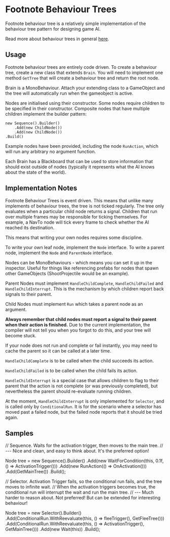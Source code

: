 # Footnote Behaviour Trees

Footnote behaviour tree is a relatively simple implementation of the behaviour tree pattern for designing game AI.

Read more about behaviour trees in general [here](https://lmgtfy.app/?q=behaviour+tree).

## Usage

Footnote behaviour trees are entirely code driven. To create a behaviour tree, create a new class that extends `Brain`. You will need to implement one method `GetTree` that will create a behaviour tree and return the root node.

Brain is a MonoBehaviour. Attach your extending class to a GameObject and the tree will automatically run when the gameobject is active.

Nodes are initialised using their constructor. Some nodes require children to be specified in their constructor. Composite nodes that have multiple children implement the builder pattern:

```
new Sequence().Builder()
	.Add(new ChildNode())
	.Add(new ChildNode())
.Build()
```

Example nodes have been provided, including the node `RunAction`, which will run any arbitrary no argument function.

Each Brain has a Blackboard that can be used to store information that should exist outside of nodes (typically it represents what the AI knows about the state of the world).

## Implementation Notes

Footnote Behaviour Trees is event driven. This means that unlike many implements of behaviour trees, the tree is not ticked regularly. The tree only evaluates when a particular child node returns a signal. Children that run over multiple frames may be responsible for ticking themselves. For example, a NavTo node will tick every frame to check whether the AI reached its destination.

This means that writing your own nodes requires some discipline.

To write your own leaf node, implement the `Node` interface. To write a parent node, implement the `Node` and `ParentNode` interface.

Nodes can be MonoBehaviours - which means you can set it up in the inspector. Useful for things like referencing prefabs for nodes that spawn other GameObjects (ShootProjectile would be an example).

Parent Nodes must implement `HandleChildComplete`, `HandleChildFailed` and `HandleChildInterrupt`. This is the mechanism by which children report back signals to their parent.

Child Nodes must implement `Run` which takes a parent node as an argument.

**Always remember that child nodes must report a signal to their parent when their action is finished.** Due to the current implementation, the compiler will not tell you when you forgot to do this, and your tree will become stuck.

If your node does not run and complete or fail instantly, you may need to cache the parent so it can be called at a later time.

`HandleChildComplete` is to be called when the child succeeds its action.

`HandleChildFailed` is to be called when the child fails its action.

`HandleChildInterrupt` is a special case that allows children to flag to their parent that the action is not complete (or was previously completed), but nevertheless the parent should re-evaluate running children.

At the moment, `HandleChildInterrupt` is only implemented for `Selector`, and is called only by `ConditionalRun`. It is for the scenario where a selector has moved past a failed node, but the failed node reports that it should be tried again.

## Samples

// Sequence. Waits for the activation trigger, then moves to the main tree.
// --- Nice and clean, and easy to think about. It's the preferred option!

Node tree = new Sequence().Builder()
    .Add(new WaitForCondition(this, 0.1f, () => ActivationTrigger()))
    .Add(new RunAction(() => OnActivation()))
    .Add(GetMainTree())
    .Build();
        
// Selector. Activation Trigger fails, so the conditional run fails, and the tree moves to infinite wait.
// When the activation triggers becomes true, the conditional run will interrupt the wait and run the main tree.
// --- Much harder to reason about. Not preferred! But can be extended for interesting behaviour!

Node tree = new Selector().Builder()
	.Add(ConditionalRun.WithReevaluate(this, () => fleeTrigger(), GetFleeTree()))
	.Add(ConditionalRun.WithReevaluate(this, () => ActivationTrigger(), GetMainTree()))
	.Add(new Wait(this))
	.Build();